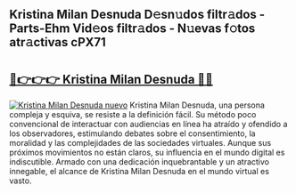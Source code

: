 ## Kristina Milan Desnuda D𝚎sn𝚞dos filtr𝚊dos - Parts-Ehm Vid𝚎os filtr𝚊dos - N𝚞evas f𝚘tos atr𝚊ctivas cPX71

# <h2><a href="http://mb0aai.tromn.icu/?c=Kristina+Milan+Desnuda">🔗👉👉👉 Kristina Milan Desnuda 🔗🔗</a></h2>

[![Kristina Milan Desnuda nuevo](https://i.imgur.com/pEAQMta.gif)](http://mb0aai.tromn.icu/?c=Kristina+Milan+Desnuda)
Kristina Milan Desnuda, una persona compleja y esquiva, se resiste a la definición fácil. Su método poco convencional de interactuar con audiencias en línea ha atraído y ofendido a los observadores, estimulando debates sobre el consentimiento, la moralidad y las complejidades de las sociedades virtuales. Aunque sus próximos movimientos no están claros, su influencia en el mundo digital es indiscutible. Armado con una dedicación inquebrantable y un atractivo innegable, el alcance de Kristina Milan Desnuda en el mundo virtual es vasto.
